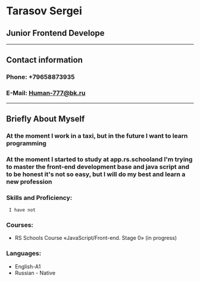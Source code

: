 # ****Tarasov Sergei****

## **Junior Frontend Develope**

---

## Contact information

### Phone: +79658873935

### E-Mail: Human-777@bk.ru

---

## Briefly About Myself

### At the moment I work in a taxi, but in the future I want to learn programming 
 ### At the moment I started to study at app.rs.schooland I'm trying to master the front-end development base and java script and to be honest it's not so easy, but I will do my best and learn a new profession
### Skills and Proficiency:
     I have not
### Courses:
 + RS Schools Course «JavaScript/Front-end. Stage 0» (in progress)
 ### Languages:
 + English-A1
 + Russian - Native
